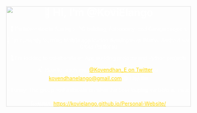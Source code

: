 <div align="center" style="position: relative; width: 100%; text-align: center; color: white;">
    <img src="https://pic.longtao.fun/pics/24/8712160154167691113610916885165716016931_gopic_.gif" alt="Background Image" style="width: 100%; height: auto; position: absolute; top: 0; left: 0; z-index: -1; opacity: 0.5;">
    <h1>👋 Hi, I’m @KoviElango</h1>
    <p>👀 I’m interested in Startups, PC building, Astronomy, and Garage projects</p>
    <p>🌱 I’m currently learning Mobile application development (Native Android and Cross Platform)</p>
    <p>💞️ I’m looking to collaborate on App building projects and Python projects</p>
    <p>📫 How to reach me: <a href="https://twitter.com/Kovendhan_E" target="_blank" style="color: #FFD700;">@Kovendhan_E on Twitter</a> or <a href="mailto:kovendhanelango@gmail.com" style="color: #FFD700;">kovendhanelango@gmail.com</a> 😄 He/Him </p>
    <p>⚡ Funny: The group had a debate on what the best looping variable is, i won</p>
    <p>Resume: <a href="https://kovielango.github.io/Personal-Website/" target="_blank" style="color: #FFD700;">https://kovielango.github.io/Personal-Website/</a></p>
</div>
